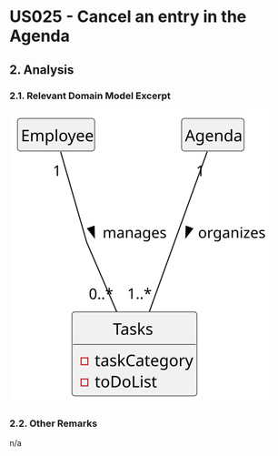 # US025 - Cancel an entry in the Agenda

## 2. Analysis

### 2.1. Relevant Domain Model Excerpt 

![Domain Model](svg/us25-domain-model.svg)

### 2.2. Other Remarks

n/a